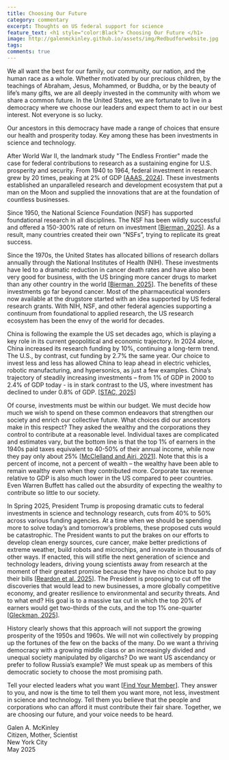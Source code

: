 ```yaml
---
title: Choosing Our Future
category: commentary
excerpt: Thoughts on US federal support for science
feature_text: <h1 style="color:Black"> Choosing Our Future </h1>
image: http://galenmckinley.github.io/assets/img/Redbudforwebsite.jpg
tags: 
comments: true
---
```


We all want the best for our family, our community, our nation, and the human race as a whole. Whether motivated by our precious children, by the teachings of Abraham, Jesus, Mohammed, or Buddha, or by the beauty of life’s many gifts, we are all deeply invested in the community with whom we share a common future. 
In the United States, we are fortunate to live in a democracy where we choose our leaders and expect them to act in our best interest. Not everyone is so lucky. 

Our ancestors in this democracy have made a range of choices that ensure our health and prosperity today. Key among these has been investments in science and technology. 

After World War II, the landmark study "The Endless Frontier" made the case for federal contributions to research as a sustaining engine for U.S. prosperity and security. From 1940 to 1964, federal investment in research grew by 20 times, peaking at 2% of GDP [[AAAS, 2024](https://www.aaas.org/sites/default/files/2024-03/Final%20FY2024%20Report_1.pdf)]. These investments established an unparalleled research and development ecosystem that put a man on the Moon and supplied the innovations that are at the foundation of countless businesses. 

Since 1950, the National Science Foundation (NSF) has supported foundational research in all disciplines. The NSF has been wildly successful and offered a 150-300% rate of return on investment [[Bierman, 2025](https://theconversation.com/unprecedented-cuts-to-the-national-science-foundation-endanger-research-that-improves-economic-growth-national-security-and-your-life-256556)]. As a result, many countries created their own “NSFs”, trying to replicate its great success. 

Since the 1970s, the United States has allocated billions of research dollars annually through the National Institutes of Health (NIH). These investments have led to a dramatic reduction in cancer death rates and have also been very good for business, with the US bringing more cancer drugs to market than any other country in the world [[Bierman, 2025](https://theconversation.com/cancer-research-in-the-us-is-world-class-because-of-its-broad-base-of-funding-with-the-government-pulling-out-its-future-is-uncertain-254536)]. The benefits of these investments go far beyond cancer. Most of the pharmaceutical wonders now available at the drugstore started with an idea supported by US federal research grants. 
With NIH, NSF, and other federal agencies supporting a continuum from foundational to applied research, the US research ecosystem has been the envy of the world for decades.

China is following the example the US set decades ago, which is playing a key role in its current geopolitical and economic trajectory. In 2024 alone, China increased its research funding by 10%, continuing a long-term trend. The U.S., by contrast, cut funding by 2.7% the same year. Our choice to invest less and less has allowed China to leap ahead in electric vehicles, robotic manufacturing, and hypersonics, as just a few examples. China’s trajectory of steadily increasing investments – from 1% of GDP in 2000 to 2.4% of GDP today - is in stark contrast to the US, where investment has declined to under 0.8% of GDP. [[STAC, 2025](https://sciencetechaction.org/news-item/china-is-investing-more-in-science-and-technology-than-ever-before-heres-why-thats-a-problem/)]

Of course, investments must be within our budget. We must decide how much we wish to spend on these common endeavors that strengthen our society and enrich our collective future. What choices did our ancestors make in this respect?  They asked the wealthy and the corporations they control to contribute at a reasonable level. Individual taxes are complicated and estimates vary, but the bottom line is that the top 1% of earners in the 1940s paid taxes equivalent to 40-50% of their annual income, while now they pay only about 25% [[McClelland and Airi, 2021](https://taxpolicycenter.org/taxvox/effective-income-tax-rates-have-fallen-top-one-percent-world-war-ii-0)]. Note that this is a percent of income, not a percent of wealth – the wealthy have been able to remain wealthy even when they contributed more. Corporate tax revenue relative to GDP is also much lower in the US compared to peer countries. Even Warren Buffett has called out the absurdity of expecting the wealthy to contribute so little to our society.

In Spring 2025, President Trump is proposing dramatic cuts to federal investments in science and technology research, cuts from 40% to 50% across various funding agencies. At a time when we should be spending more to solve today’s and tomorrow’s problems, these proposed cuts would be catastrophic. The President wants to put the brakes on our efforts to develop clean energy sources, cure cancer, make better predictions of extreme weather, build robots and microchips, and innovate in thousands of other ways. If enacted, this will stifle the next generation of science and technology leaders, driving young scientists away from research at the moment of their greatest promise because they have no choice but to pay their bills [[Reardon et al. 2025](https://www.science.org/content/article/u-s-scientists-lives-and-careers-are-being-upended-here-are-five-their-stories)]. The President is proposing to cut off the discoveries that would lead to new businesses, a more globally competitive economy, and greater resilience to environmental and security threats.  And to what end? His goal is to a massive tax cut in which the top 20% of earners would get two-thirds of the cuts, and the top 1% one-quarter [[Gleckman, 2025](https://taxpolicycenter.org/taxvox/house-gop-tax-plan-would-cut-taxes-across-board-mostly-benefit-high-income-filers)]. 

History clearly shows that this approach will not support the growing prosperity of the 1950s and 1960s. We will not win collectively by propping up the fortunes of the few on the backs of the many. Do we want a thriving democracy with a growing middle class or an increasingly divided and unequal society manipulated by oligarchs? Do we want US ascendancy or prefer to follow Russia’s example? We must speak up as members of this democratic society to choose the most promising path. 

Tell your elected leaders what you want [[Find Your Member](https://www.congress.gov/members/find-your-member)]. They answer to you, and now is the time to tell them you want more, not less, investment in science and technology. Tell them you believe that the people and corporations who can afford it must contribute their fair share. Together, we are choosing our future, and your voice needs to be heard. 

Galen A. McKinley\
Citizen, Mother, Scientist\
New York City\
May 2025
